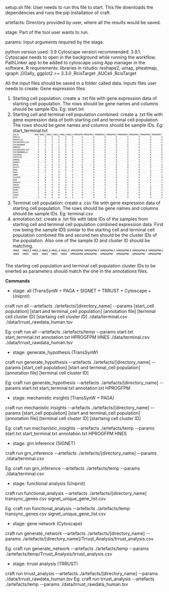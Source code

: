 setup.sh file: User needs to run this file to start. This file downloads the dependencies and runs the pip installation of craft.  

artefacts: Directory provided by user, where all the results would be saved.  

stage: Part of the tool user wants to run.  

params: Input arguments required by the stage.

python version used: 3.9
Cytoscape version recommended: 3.9.1. Cytoscape needs to open in the background while running the workflow.
PathLinker app to be added to cytoscape using App manager in the software.
R requirements: 
libraries in rstudio: reshape2, umap, pheatmap, igraph ,GGally, ggplot2 >= 3.3.0 ,RcisTarget ,AUCell ,RcisTarget

All the input files should be saved in a folder called data.
Inputs files user needs to create:
Gene expression files
1. Starting cell population: create a .txt file with gene expression data of starting cell population. The rows should be gene names and columns should be sample IDs.
Eg: start.txt
2. Starting cell and terminal cell population combined: create a .txt file with gene expression data of both starting cell and terminal cell population. The rows should be gene names and columns should be sample IDs.
Eg: start_terminal.txt
![example start and terminal population combined](images/eg_start+ter_data_pic.png)
3. Terminal cell population: create a .csv file with gene expression data of starting cell population. The rows should be gene names and columns should be sample IDs.
Eg: terminal.csv
4. annotation.txt: create a .txt file with lable IDs of the samples from starting cell and terminal cell population combined expression data. First row being the sample IDS similar to the starting cell and terminal cell population combined file and second two should be the cluster IDs of the population. Also one of the sample ID and cluster ID should be matching.
![example annotation image](images/eg_annotation_pic.png)

The starting cell population and terminal cell population cluster IDs to be enerted as parameters should match the one in the annotations files.


**Commands**
- stage: all (TransSynW + PAGA + SIGNET + TRRUST + Cytoscape + Uniprot)  

craft run all --artefacts ./artefacts/[directory_name] --params [start_cell population] [start and terminal_cell population] [annotation file] [terminal cell cluster ID] [startaing cell cluster ID] ./data/terminal.csv ./data/trrust_rawdata_human.tsv  

Eg: craft run all --artefacts ./artefacts/temp --params start.txt start_terminal.txt annotation.txt HPROGFPM HNES ./data/terminal.csv ./data/trrust_rawdata_human.tsv

- stage: generate_hypothesis (TransSynW)  

craft run generate_hypothesis --artefacts ./artefacts/[directory_name] --params [start_cell population] [start and terminal_cell population] [annotation file] [terminal cell cluster ID]

Eg: craft run generate_hypothesis --artefacts ./artefacts/[directory_name] --params start.txt start_terminal.txt annotation.txt HPROGFPM

- stage: mechanistic insights (TransSynW + PAGA)  

craft run mechanistic insights --artefacts ./artefacts/[directory_name] --params [start_cell population] [start and terminal_cell population] [annotation file] [terminal cell cluster ID] [startaing cell cluster ID]

Eg: craft run mechanistic_insights --artefacts ./artefacts/temp --params start.txt start_terminal.txt annotation.txt HPROGFPM HNES

- stage: grn inference (SIGNET)  

craft run grn_inference --artefacts ./artefacts/[directory_name] --params ./data/terminal.csv  

Eg: craft run grn_inference --artefacts ./artefacts/temp --params ./data/terminal.csv

- stage: functional analysis (Uniprot)  

craft run functional_analysis --artefacts ./artefacts/[directory_name] transync_genes.csv signet_unique_gene_list.csv  

Eg: craft run functional_analysis --artefacts ./artefacts/temp transync_genes.csv signet_unique_gene_list.csv

- stage: gene network (Cytoscape)  

craft run generate_network --artefacts ./artefacts/[directory_name] --params ./artefacts/[directory_name]/Trrust_Analysis/trrust_analysis.csv

Eg: craft run generate_network --artefacts ./artefacts/temp --params ./artefacts/temp/Trrust_Analysis/trrust_analysis.csv 

- stage: trrust analysis (TRRUST)  

craft run trrust_analysis --artefacts ./artefacts/[directory_name] --params ./data/trrust_rawdata_human.tsv
Eg: craft run trrust_analysis --artefacts ./artefacts/temp --params ./data/trrust_rawdata_human.tsv 
